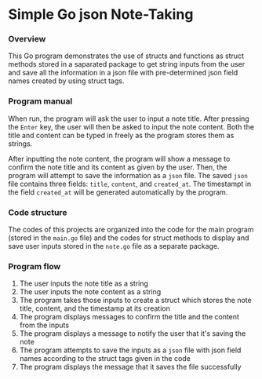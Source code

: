 # Simple Go json Note-Taking

### Overview
This Go program demonstrates the use of structs and functions as struct methods stored in a saparated package to get string inputs from the user and save all the information in a json file with pre-determined json field names created by using struct tags.

### Program manual
When run, the program will ask the user to input a note title. After pressing the ```Enter``` key, the user will then be asked to input the note content. Both the title and content can be typed in freely as the program stores them as strings.

After inputting the note content, the program will show a message to confirm the note title and its content as given by the user. Then, the program will attempt to save the information as a ```json``` file. The saved ```json``` file contains three fields: ```title```, ```content```, and ```created_at```. The timestampt in the field ```created_at``` will be generated automatically by the program.

### Code structure
The codes of this projects are organized into the code for the main program (stored in the ```main.go``` file) and the codes for struct methods to display and save user inputs stored in the ```note.go``` file as a separate package.

### Program flow

1. The user inputs the note title as a string
2. The user inputs the note content as a string
3. The program takes those inputs to create a struct which stores the note title, content, and the timestamp at its creation
4. The program displays messages to confirm the title and the content from the inputs
5. The program displays a message to notify the user that it's saving the note  
6. The program attempts to save the inputs as a ```json``` file with json field names according to the struct tags given in the code
7. The program displays the message that it saves the file successfully


